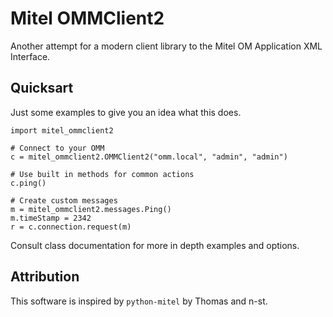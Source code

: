 # Mitel OMMClient2

Another attempt for a modern client library to the Mitel OM Application XML Interface.

## Quicksart

Just some examples to give you an idea what this does.

```
import mitel_ommclient2

# Connect to your OMM
c = mitel_ommclient2.OMMClient2("omm.local", "admin", "admin")

# Use built in methods for common actions
c.ping()

# Create custom messages
m = mitel_ommclient2.messages.Ping()
m.timeStamp = 2342
r = c.connection.request(m)
```

Consult class documentation for more in depth examples and options.

## Attribution

This software is inspired by `python-mitel` by Thomas and n-st.
